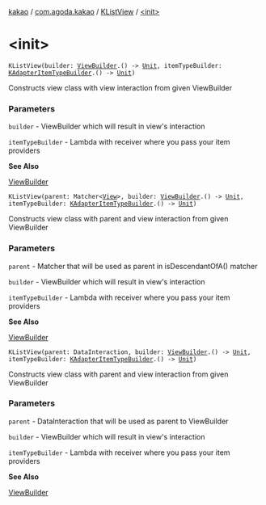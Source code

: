 [kakao](../../index.md) / [com.agoda.kakao](../index.md) / [KListView](index.md) / [&lt;init&gt;](./-init-.md)

# &lt;init&gt;

`KListView(builder: `[`ViewBuilder`](../-view-builder/index.md)`.() -> `[`Unit`](https://kotlinlang.org/api/latest/jvm/stdlib/kotlin/-unit/index.html)`, itemTypeBuilder: `[`KAdapterItemTypeBuilder`](../-k-adapter-item-type-builder/index.md)`.() -> `[`Unit`](https://kotlinlang.org/api/latest/jvm/stdlib/kotlin/-unit/index.html)`)`

Constructs view class with view interaction from given ViewBuilder

### Parameters

`builder` - ViewBuilder which will result in view's interaction

`itemTypeBuilder` - Lambda with receiver where you pass your item providers

**See Also**

[ViewBuilder](../-view-builder/index.md)

`KListView(parent: Matcher<`[`View`](https://developer.android.com/reference/android/view/View.html)`>, builder: `[`ViewBuilder`](../-view-builder/index.md)`.() -> `[`Unit`](https://kotlinlang.org/api/latest/jvm/stdlib/kotlin/-unit/index.html)`, itemTypeBuilder: `[`KAdapterItemTypeBuilder`](../-k-adapter-item-type-builder/index.md)`.() -> `[`Unit`](https://kotlinlang.org/api/latest/jvm/stdlib/kotlin/-unit/index.html)`)`

Constructs view class with parent and view interaction from given ViewBuilder

### Parameters

`parent` - Matcher that will be used as parent in isDescendantOfA() matcher

`builder` - ViewBuilder which will result in view's interaction

`itemTypeBuilder` - Lambda with receiver where you pass your item providers

**See Also**

[ViewBuilder](../-view-builder/index.md)

`KListView(parent: DataInteraction, builder: `[`ViewBuilder`](../-view-builder/index.md)`.() -> `[`Unit`](https://kotlinlang.org/api/latest/jvm/stdlib/kotlin/-unit/index.html)`, itemTypeBuilder: `[`KAdapterItemTypeBuilder`](../-k-adapter-item-type-builder/index.md)`.() -> `[`Unit`](https://kotlinlang.org/api/latest/jvm/stdlib/kotlin/-unit/index.html)`)`

Constructs view class with parent and view interaction from given ViewBuilder

### Parameters

`parent` - DataInteraction that will be used as parent to ViewBuilder

`builder` - ViewBuilder which will result in view's interaction

`itemTypeBuilder` - Lambda with receiver where you pass your item providers

**See Also**

[ViewBuilder](../-view-builder/index.md)


